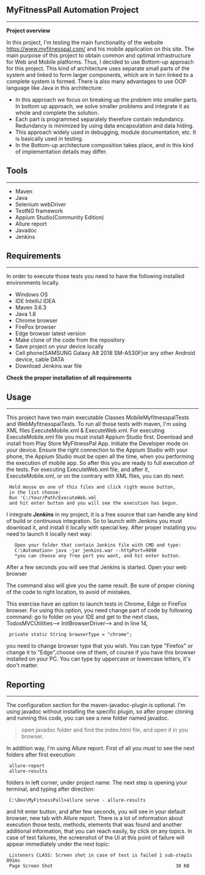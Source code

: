 ## MyFitnessPall Automation Project

***

**Project overview**

In this project, I'm testing the main functionality of
 the website https://www.myfitnesspal.com/ and his mobile application
 on this site. The main purpose of this project to obtain common and optimal 
 infrastructure for Web and Mobile platforms.
  Thus, I decided to use Bottom-up approach for this project. This kind of
 architecture uses separate small parts of the system and linked to
  form larger components, which are in turn linked to a complete
  system is formed.
  There is also many advantages to use OOP language like Java in this 
  architecture:
  
   - In this approach we focus on breaking up the problem into smaller parts.
   	In bottom up approach, we solve smaller problems and integrate it as whole
   	 and complete the solution.
   - Each part is programmed separately therefore contain redundancy.
   	Redundancy is minimized by using data encapsulation and data hiding.
   - This approach widely used in debugging, module documentation, etc.	It is 
   basically used in testing.
   - In the Bottom-up architecture composition takes place, and
    in this kind of implementation details may differ.
    
## Tools
 
 ***
 - Maven
 - Java
 - Selenium webDriver
 - TestNG framework
 - Appium Studio(Community Edition)
 - Allure report
 - Javadoc
 - Jenkins
 
 ## Requirements
 
 ***
In order to execute those tests you need to
 have the following installed environments locally.
 - Windows OS
 - IDE IntelliJ IDEA
 - Maven 3.6.3 
 - Java 1.8
 - Chrome browser 
 - FireFox browser 
 - Edge browser latest version
 - Make clone of the code from the repository 
 - Save project on your device locally
 - Cell phone(SAMSUNG Galaxy A8 2018 SM-A530F)or any other Android device,
      cable DATA
 - Download Jenkins.war file
  
  **Check the proper installation of all requirements**
      
 ## Usage
 
  ***
   This project have two main executable Classes MobileMyfitnesspalTests and
   WebMyfitnesspalTests. To run all those tests with maven, I'm using XML files
   ExecuteMobile.xml & ExecuteWeb.xml. For executing ExecuteMobile.xml file
   you must install Appium Studio first. Download and install from Play Store
   MyFitnessPal App. Initiate the Developer mode on your device. 
   Ensure the right connection to the Appium Studio with your phone, the 
   Appium Studio must be open all the time, when you performing the execution
   of mobile app. So after this you are ready to full execution of the tests.
   For executing ExecuteWeb.xml file, and after it, ExecuteMobile.xml, or 
   on the contrary with XML files, you can do next:
       
     Hold mouse on one of this files and click rigth mouse button,
     in the list choose:
     Run 'C:/Your/Path/ExecuteWeb.xml
     and hit enter button and you will see the execution has begun.
   
    
   I integrate ***Jenkins*** in my project, it is a free source that can handle
    any kind of build or continuous integration. So to launch with Jenkins
    you must download it, and install it locally with special key.
    After proper installing you need to launch it locally next way:
    
       Open your folder that contain Jenkins file with CMD and type:
       C:\Automation> java -jar jenkins.war --httpPort=9090
       *you can choose any free port you want, and hit enter button.
       
   After a few seconds you will see that Jenkins is started. 
   Open your web browser   
    
 
  The command also will give you the same result. Be sure of
   proper cloning of the code to right location, to avoid of mistakes.  
  
 This exercise have an option to launch tests in Chrome,
  Edge or FireFox browser. For using this option,
   you need change part of code by following command: 
    go to folder on your IDE and get to the next class,
     TodosMVCUtilities--> InitBrowserDriver--> and
 in line 14,
 
     private static String browserType = "chrome"; 
    
 you need to change browser type that you wish. You can
  type "Firefox" or change it to "Edge",choose one of them,
   of course if you have this browser installed on your PC. 
   You can type by uppercase or lowercase letters, it's don't matter.
   
## Reporting

***
The configuration section for the maven-javadoc-plugin is optional. 
I'm using javadoc without installing the specific plugin, so
 after proper cloning and running this code, you can see a new folder
 named javadoc.
  
 > open javadoc folder and find the index.html file,
 > and open it in you browser.  
  
    
  In addition way, I'm using Allure report. First of all you must to see the
  next folders after first execution:
  
  
     allure-report
     allure-results 
     
   folders in left corner, under project name. The next step is
   opening your terminal, and typing after direction: 
   
     C:\Dev\MyFitnessPall>allure serve - allure-results
     
   and hit enter button, and after few seconds, you will see 
   in your default browser, new tab with Allure report.
   There is a lot of information about execution those tests, methods, 
   elements that was found and another additional information,
    that you can reach easily, by click on any topics.
   In case of test failures, the screenshot of the UI 
   at this point of failure will appear immediately
    under the next topic:
    
     Listeners CLASS: Screen shot in case of test is failed 1 sub-step1s 091ms
     Page Screen Shot                                             38 KB
     
     
 
